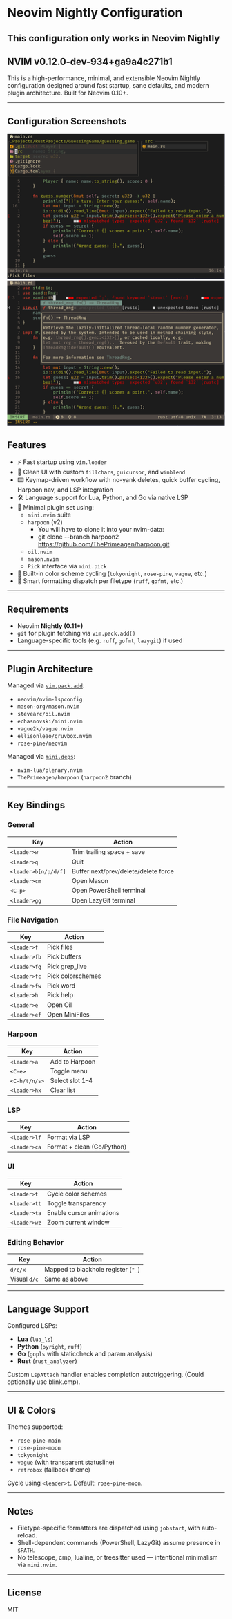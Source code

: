 # Neovim Nightly Configuration
## This configuration only works in Neovim Nightly
## NVIM v0.12.0-dev-934+ga9a4c271b1

This is a high-performance, minimal, and extensible Neovim Nightly configuration designed around fast startup, sane defaults, and modern plugin architecture. Built for Neovim 0.10+.

---

## Configuration Screenshots

![MiniFiles](screenshots/configuration0.png)
![blink.cmp](screenshots/configuration1.png)

## Features

- ⚡ Fast startup using `vim.loader`
- 🧼 Clean UI with custom `fillchars`, `guicursor`, and `winblend`
- ⌨️ Keymap-driven workflow with no-yank deletes, quick buffer cycling, Harpoon nav, and LSP integration
- 🛠️ Language support for Lua, Python, and Go via native LSP
- 🧩 Minimal plugin set using:
  - `mini.nvim` suite
  - `harpoon` (v2)
    - You will have to clone it into your nvim-data:
    - git clone --branch harpoon2 https://github.com/ThePrimeagen/harpoon.git
  - `oil.nvim`
  - `mason.nvim`
  - `Pick` interface via `mini.pick`
- 🎨 Built-in color scheme cycling (`tokyonight`, `rose-pine`, `vague`, etc.)
- 🧠 Smart formatting dispatch per filetype (`ruff`, `gofmt`, etc.)

---

## Requirements

- Neovim **Nightly (0.11+)**
- `git` for plugin fetching via `vim.pack.add()`
- Language-specific tools (e.g. `ruff`, `gofmt`, `lazygit`) if used

---

## Plugin Architecture

Managed via [`vim.pack.add`](https://neovim.io/doc/user/repeat.html#vim.pack):

- `neovim/nvim-lspconfig`
- `mason-org/mason.nvim`
- `stevearc/oil.nvim`
- `echasnovski/mini.nvim`
- `vague2k/vague.nvim`
- `ellisonleao/gruvbox.nvim`
- `rose-pine/neovim`

Managed via [`mini.deps`](https://github.com/echasnovski/mini.deps):

- `nvim-lua/plenary.nvim`
- `ThePrimeagen/harpoon` (`harpoon2` branch)

---

## Key Bindings

### General
| Key                  | Action                               |
|----------------------|--------------------------------------|
| `<leader>w`          | Trim trailing space + save           |
| `<leader>q`          | Quit                                 |
| `<leader>b[n/p/d/f]` | Buffer next/prev/delete/delete force |
| `<leader>cm`         | Open Mason                           |
| `<C-p>`              | Open PowerShell terminal             |
| `<leader>gg`         | Open LazyGit terminal                |

### File Navigation
| Key              | Action                |
|------------------|-----------------------|
| `<leader>f`      | Pick files            |
| `<leader>fb`     | Pick buffers          |
| `<leader>fg`     | Pick grep_live        |
| `<leader>fc`     | Pick colorschemes     |
| `<leader>fw`     | Pick word             |
| `<leader>h`      | Pick help             |
| `<leader>e`      | Open Oil              |
| `<leader>ef`     | Open MiniFiles        |

### Harpoon
| Key              | Action                |
|------------------|-----------------------|
| `<leader>a`      | Add to Harpoon        |
| `<C-e>`          | Toggle menu           |
| `<C-h/t/n/s>`    | Select slot 1–4       |
| `<leader>hx`     | Clear list            |

### LSP
| Key              | Action                     |
|------------------|----------------------------|
| `<leader>lf`     | Format via LSP             |
| `<leader>ca`     | Format + clean (Go/Python) |

### UI
| Key              | Action                     |
|------------------|----------------------------|
| `<leader>t`      | Cycle color schemes        |
| `<leader>tt`     | Toggle transparency        |
| `<leader>ta`     | Enable cursor animations   |
| `<leader>wz`     | Zoom current window        |

### Editing Behavior
| Key              | Action                              |
|------------------|-------------------------------------|
| `d/c/x`          | Mapped to blackhole register (`"_`) |
| Visual `d/c`     | Same as above                       |

---

## Language Support

Configured LSPs:

- **Lua** (`lua_ls`)
- **Python** (`pyright`, `ruff`)
- **Go** (`gopls` with staticcheck and param analysis)
- **Rust** (`rust_analyzer`)

Custom `LspAttach` handler enables completion autotriggering. (Could optionally use blink.cmp).

---

## UI & Colors

Themes supported:

- `rose-pine-main`
- `rose-pine-moon`
- `tokyonight`
- `vague` (with transparent statusline)
- `retrobox` (fallback theme)

Cycle using `<leader>t`. Default: `rose-pine-moon`.

---

## Notes

- Filetype-specific formatters are dispatched using `jobstart`, with auto-reload.
- Shell-dependent commands (PowerShell, LazyGit) assume presence in `$PATH`.
- No telescope, cmp, lualine, or treesitter used — intentional minimalism via `mini.nvim`.

---

## License

MIT
